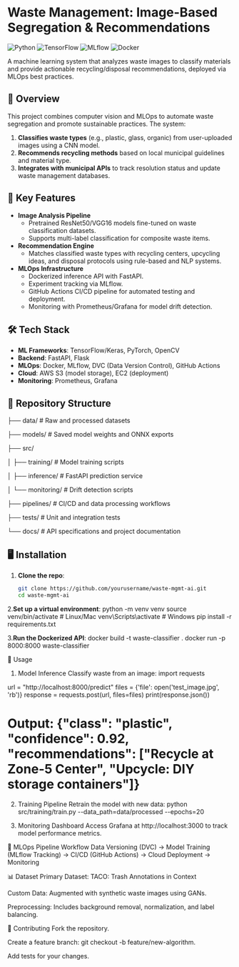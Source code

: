 # Waste Management: Image-Based Segregation & Recommendations

![Python](https://img.shields.io/badge/Python-3.8%2B-blue)
![TensorFlow](https://img.shields.io/badge/TensorFlow-2.12-orange)
![MLflow](https://img.shields.io/badge/MLflow-2.4.1-red)
![Docker](https://img.shields.io/badge/Docker-24.0.5-cyan)

A machine learning system that analyzes waste images to classify materials and provide actionable recycling/disposal recommendations, deployed via MLOps best practices.

## 📌 Overview

This project combines computer vision and MLOps to automate waste segregation and promote sustainable practices. The system:
1. **Classifies waste types** (e.g., plastic, glass, organic) from user-uploaded images using a CNN model.
2. **Recommends recycling methods** based on local municipal guidelines and material type.
3. **Integrates with municipal APIs** to track resolution status and update waste management databases.

## 🚀 Key Features

- **Image Analysis Pipeline**  
  - Pretrained ResNet50/VGG16 models fine-tuned on waste classification datasets.
  - Supports multi-label classification for composite waste items.
- **Recommendation Engine**  
  - Matches classified waste types with recycling centers, upcycling ideas, and disposal protocols using rule-based and NLP systems.
- **MLOps Infrastructure**  
  - Dockerized inference API with FastAPI.
  - Experiment tracking via MLflow.
  - GitHub Actions CI/CD pipeline for automated testing and deployment.
  - Monitoring with Prometheus/Grafana for model drift detection.

## 🛠️ Tech Stack

- **ML Frameworks**: TensorFlow/Keras, PyTorch, OpenCV
- **Backend**: FastAPI, Flask
- **MLOps**: Docker, MLflow, DVC (Data Version Control), GitHub Actions
- **Cloud**: AWS S3 (model storage), EC2 (deployment)
- **Monitoring**: Prometheus, Grafana

## 📂 Repository Structure

├── data/ # Raw and processed datasets

├── models/ # Saved model weights and ONNX exports

├── src/

│ ├── training/ # Model training scripts

│ ├── inference/ # FastAPI prediction service

│ └── monitoring/ # Drift detection scripts

├── pipelines/ # CI/CD and data processing workflows

├── tests/ # Unit and integration tests

└── docs/ # API specifications and project documentation


## 🖥️ Installation

1. **Clone the repo**:
   ```bash
   git clone https://github.com/yourusername/waste-mgmt-ai.git
   cd waste-mgmt-ai

2.**Set up a virtual environment**:
python -m venv venv
source venv/bin/activate  # Linux/Mac
venv\Scripts\activate     # Windows
pip install -r requirements.txt

3.**Run the Dockerized API**:
docker build -t waste-classifier .
docker run -p 8000:8000 waste-classifier

🧪 Usage
1. Model Inference
Classify waste from an image:
import requests

url = "http://localhost:8000/predict"
files = {'file': open('test_image.jpg', 'rb')}
response = requests.post(url, files=files)
print(response.json())
# Output: {"class": "plastic", "confidence": 0.92, "recommendations": ["Recycle at Zone-5 Center", "Upcycle: DIY storage containers"]}

2. Training Pipeline
Retrain the model with new data:
python src/training/train.py --data_path=data/processed --epochs=20

3. Monitoring Dashboard
Access Grafana at http://localhost:3000 to track model performance metrics.

🔄 MLOps Pipeline
Workflow
Data Versioning (DVC) → Model Training (MLflow Tracking) → CI/CD (GitHub Actions) → Cloud Deployment → Monitoring

📊 Dataset
Primary Dataset: TACO: Trash Annotations in Context

Custom Data: Augmented with synthetic waste images using GANs.

Preprocessing: Includes background removal, normalization, and label balancing.

🤝 Contributing
Fork the repository.

Create a feature branch: git checkout -b feature/new-algorithm.

Add tests for your changes.
